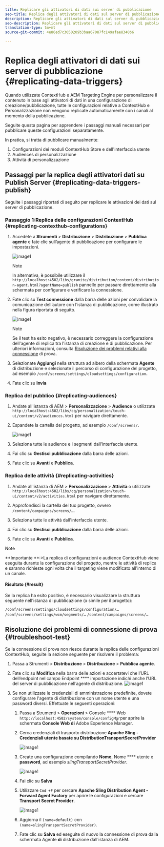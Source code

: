 ```yaml
---
title: Replicare gli attivatori di dati sui server di pubblicazione
seo-title: Replica degli attivatori di dati sul server di pubblicazione
description: Replicare gli attivatori di dati sul server di pubblicazione.
seo-description: Replicare gli attivatori di dati sul server di pubblicazione.
translation-type: tm+mt
source-git-commit: 4e86ed7c3050209b3baa67087fc149afae8340b6

---
```



# Replica degli attivatori di dati sui server di pubblicazione {#replicating-data-triggers}

Quando utilizzate ContextHub e AEM Targeting Engine per personalizzare il contenuto in base agli attivatori di dati in una configurazione di creazione/pubblicazione, tutte le configurazioni relative a ContextHub e Personalizzazione non vengono replicate automaticamente con i canali al momento della pubblicazione.

Seguite questa pagina per apprendere i passaggi manuali necessari per pubblicare queste configurazioni separatamente.

In pratica, si tratta di pubblicare manualmente:

1. Configurazioni dei moduli ContextHub Store e dell&#39;interfaccia utente
1. Audiences di personalizzazione
1. Attività di personalizzazione

## Passaggi per la replica degli attivatori dati su Publish Server {#replicating-data-triggers-publish}

Seguite i passaggi riportati di seguito per replicare le attivazioni dei dati sul server di pubblicazione.

### Passaggio 1:Replica delle configurazioni ContextHub {#replicating-contexthub-configurations}

1. Accedete a **Strumenti** > **Distribuzione** > **Distribuzione** > **Pubblica agente** e fate clic sull’agente di pubblicazione per configurare le impostazioni.

   ![image1](/help/user-guide/assets/replicating-triggers/replicating-triggers1.png)

   >[!Note]
   >In alternativa, è possibile utilizzare il `http://localhost:4502/libs/granite/distribution/content/distribution-agent.html?agentName=publish` pannello per passare direttamente alla schermata per configurare e verificare la connessione.

1. Fate clic su **Test connessione** dalla barra delle azioni per convalidare la comunicazione dell’autore con l’istanza di pubblicazione, come illustrato nella figura riportata di seguito.

   ![image1](/help/user-guide/assets/replicating-triggers/replicating-triggers2.png)

   >[!Note]
   >Se il test ha esito negativo, è necessario correggere la configurazione dell&#39;agente di replica tra l&#39;istanza di creazione e di pubblicazione. Per ulteriori informazioni, consulta [Risoluzione dei problemi relativi alla connessione](/help/user-guide/replicating-data-triggers.md#troubleshoot-test) di prova.

1. Selezionate **Aggiungi** nella struttura ad albero della schermata **Agente** di distribuzione e selezionate il percorso di configurazione del progetto, ad esempio `/conf/screens/settings/cloudsettings/configuration`.

1. Fate clic su **Invia**

### Replica del pubblico {#replicating-audiences}

1. Andate all&#39;istanza di AEM > **Personalizzazione** > **Audience** o utilizzate `http://localhost:4502/libs/cq/personalization/touch-ui/content/v2/audiences.html` per navigare direttamente.

1. Espandete la cartella del progetto, ad esempio `/conf/screens/`.

   ![image1](/help/user-guide/assets/replicating-triggers/replicating-triggers10.png)

1. Seleziona tutte le audience e i segmenti dall&#39;interfaccia utente.

1. Fai clic su **Gestisci pubblicazione** dalla barra delle azioni.

1. Fate clic su **Avanti** e **Pubblica**.

### Replica delle attività {#replicating-activities}

1. Andate all&#39;istanza di AEM > **Personalizzazione** > **Attività** o utilizzate `http://localhost:4502/libs/cq/personalization/touch-ui/content/v2/activities.html` per navigare direttamente.

1. Approfondisci la cartella del tuo progetto, ovvero `/content/campaigns/screens/…`.

1. Seleziona tutte le attività dall&#39;interfaccia utente.

1. Fai clic su **Gestisci pubblicazione** dalla barra delle azioni.

1. Fate clic su **Avanti** e **Pubblica**.

> [!Note]
> **Importante **:>La replica di configurazioni e audience ContextHub viene eseguita durante la configurazione del progetto, mentre le attività di replica e saranno richieste ogni volta che il targeting viene modificato all&#39;interno di un canale.

#### Risultato {#result}

Se la replica ha esito positivo, è necessario visualizzare la struttura seguente nell’istanza di pubblicazione (o simile per il progetto):

`/conf/screens/settings/cloudsettings/configuration/…`
`/conf/screens/settings/wcm/segments/…`
`/content/campaigns/screens/…`

## Risoluzione dei problemi di connessione di prova {#troubleshoot-test}

Se la connessione di prova non riesce durante la replica delle configurazioni ContextHub, seguite la sezione seguente per risolvere il problema:

1. Passa a Strumenti > **Distribuzione** > **Distribuzione** > **Pubblica agente**.

1. Fate clic su **Modifica** nella barra delle azioni e accertatevi che l’URL dell’endpoint nel campo Endpoint **** importazione indichi anche l’URL del server di pubblicazione nell’agente di distribuzione.
   ![image1](/help/user-guide/assets/replicating-triggers/replicating-triggers9.png)

1. Se non utilizzate le credenziali di amministrazione predefinite, dovete configurare l&#39;agente di distribuzione con un nome utente e una password diversi.
Effettuate le seguenti operazioni:

   1. Passa a Strumenti > **Operazioni** > Console **** Web `http://localhost:4502/system/console/configMgr`per aprire la schermata **Console Web di** Adobe Experience Manager.

   1. Cerca credenziali di trasporto distribuzione **Apache Sling - Credenziali utente basate su DistributionTransportSecretProvider**

      ![image1](/help/user-guide/assets/replicating-triggers/replicating-triggers6.png)

   1. Create una configurazione compilando **Nome**, Nome **** utente e **password**, ad esempio *slingTransportSecretProvider*.

      ![image1](/help/user-guide/assets/replicating-triggers/replicating-triggers7.png)

   1. Fai clic su **Salva**

   1. Utilizzare `Cmd +F` per cercare **Apache Sling Distribution Agent - Forward Agent Factory** per aprire le configurazioni e cercare **Transport Secret Provider**.

      ![image1](/help/user-guide/assets/replicating-triggers/replicating-triggers8.png)

   1. Aggiorna il `(name=default)` con `(name=slingTransportSecretProvider)`.

   1. Fate clic su **Salva** ed eseguite di nuovo la connessione di prova dalla schermata Agente **di** distribuzione dall’istanza di AEM.
